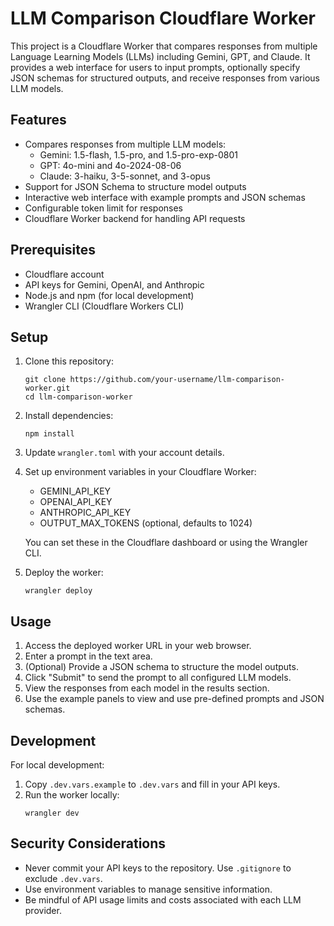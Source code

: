 # LLM Comparison Cloudflare Worker

This project is a Cloudflare Worker that compares responses from multiple Language Learning Models (LLMs) including Gemini, GPT, and Claude. It provides a web interface for users to input prompts, optionally specify JSON schemas for structured outputs, and receive responses from various LLM models.

## Features

- Compares responses from multiple LLM models:
  - Gemini: 1.5-flash, 1.5-pro, and 1.5-pro-exp-0801
  - GPT: 4o-mini and 4o-2024-08-06
  - Claude: 3-haiku, 3-5-sonnet, and 3-opus
- Support for JSON Schema to structure model outputs
- Interactive web interface with example prompts and JSON schemas
- Configurable token limit for responses
- Cloudflare Worker backend for handling API requests

## Prerequisites

- Cloudflare account
- API keys for Gemini, OpenAI, and Anthropic
- Node.js and npm (for local development)
- Wrangler CLI (Cloudflare Workers CLI)

## Setup

1. Clone this repository:
   ```
   git clone https://github.com/your-username/llm-comparison-worker.git
   cd llm-comparison-worker
   ```

2. Install dependencies:
   ```
   npm install
   ```

3. Update `wrangler.toml` with your account details.

4. Set up environment variables in your Cloudflare Worker:
   - GEMINI_API_KEY
   - OPENAI_API_KEY
   - ANTHROPIC_API_KEY
   - OUTPUT_MAX_TOKENS (optional, defaults to 1024)

   You can set these in the Cloudflare dashboard or using the Wrangler CLI.

5. Deploy the worker:
   ```
   wrangler deploy
   ```

## Usage

1. Access the deployed worker URL in your web browser.
2. Enter a prompt in the text area.
3. (Optional) Provide a JSON schema to structure the model outputs.
4. Click "Submit" to send the prompt to all configured LLM models.
5. View the responses from each model in the results section.
6. Use the example panels to view and use pre-defined prompts and JSON schemas.

## Development

For local development:

1. Copy `.dev.vars.example` to `.dev.vars` and fill in your API keys.
2. Run the worker locally:
   ```
   wrangler dev
   ```

## Security Considerations

- Never commit your API keys to the repository. Use `.gitignore` to exclude `.dev.vars`.
- Use environment variables to manage sensitive information.
- Be mindful of API usage limits and costs associated with each LLM provider.
